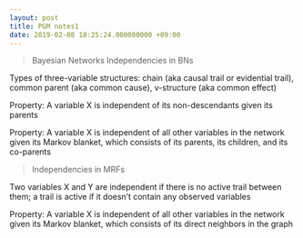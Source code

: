 ```yaml
---
layout: post
title: PGM notes1 
date: 2019-02-08 18:25:24.000000000 +09:00
---
```


>  Bayesian Networks Independencies in BNs

Types of three-variable structures: chain (aka causal trail or evidential trail), common parent (aka common cause), v-structure (aka common effect)

Property: A variable X is independent of its non-descendants given its parents

Property: A variable X is independent of all other variables in the network given its Markov blanket, which consists of its parents, its children, and its co-parents

>  Independencies in MRFs

Two variables X and Y are independent if there is no active trail between them; a trail is active if it doesn’t contain any observed variables

Property: A variable X is independent of all other variables in the network given its Markov blanket, which consists of its direct neighbors in the graph




